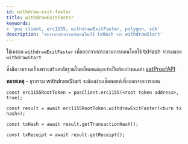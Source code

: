 ```yaml
---
id: withdraw-exit-faster
title: withdrawExitFaster
keywords:
- 'pos client, erc1155, withdrawExitFaster, polygon, sdk'
description: 'ออกจากกระบวนการถอนโดยใช้ txHash จาก withdrawStart'
---
```


ใช้เมธอด `withdrawExitFaster` เพื่อออกจากกระบวนการถอนโดยใช้ txHash จากเมธอด `withdrawStart`

ซึ่งมีความรวดเร็วเพราะสร้างหลักฐานในแบ็คเอนด์คุณจำเป็นต้องกำหนดค่า [setProofAPI](/docs/develop/ethereum-polygon/matic-js/set-proof-api)

**หมายเหตุ** - ธุรกรรม withdrawStart จะต้องผ่านเช็คพอยต์เพื่อออกจากการถอน

```
const erc1155RootToken = posClient.erc1155(<root token address>, true);

const result = await erc1155RootToken.withdrawExitFaster(<burn tx hash>);

const txHash = await result.getTransactionHash();

const txReceipt = await result.getReceipt();

```
